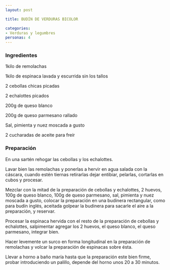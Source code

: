 ```yaml
---
layout: post

title: BUDÍN DE VERDURAS BICOLOR

categories:
- Verduras y legumbres
personas: 4 
---
```

<h3>Ingredientes</h3>
1kilo de remolachas

1kilo de espinaca lavada y escurrida sin los tallos

2 cebollas chicas picadas

2 echalottes picados

200g de queso blanco

200g de queso parmesano rallado

Sal, pimienta y nuez moscada a gusto

2 cucharadas de aceite para freír

<h3>Preparación</h3>
En una sartén rehogar las cebollas y los echalottes.

Lavar bien las remolachas y ponerlas a hervir en agua salada con la cáscara, cuando estén tiernas retirarlas dejar entibiar, pelarlas, cortarlas en cubos y procesar.

Mezclar con la mitad de la preparación de cebollas y echalottes, 2 huevos, 100g de queso blanco, 100g de queso parmesano, sal, pimienta y nuez moscada a gusto, colocar la preparación en una budinera rectangular, como para budín inglés, aceitada golpear la budinera para sacarle el aire a la preparación, y reservar.

Procesar la espinaca hervida con el resto de la preparación de cebollas y echalottes, salpimentar agregar los 2 huevos, el queso blanco, el queso parmesano, integrar bien.

Hacer levemente un surco en forma longitudinal en la preparación de remolachas y volcar la preparación de espinacas sobre ésta.

Llevar a horno a baño maría hasta que la preparación este bien firme, probar introduciendo un palillo, depende del horno unos 20 a 30 minutos.